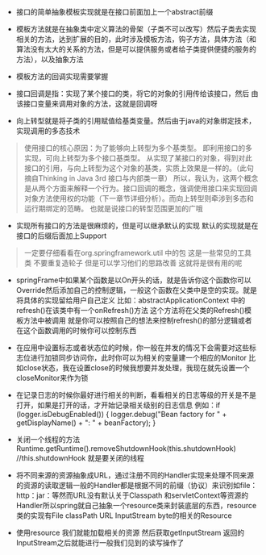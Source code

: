 * 接口的简单抽象模板实现就是在接口前面加上一个abstract前缀
* 模板方法就是在抽象类中定义算法的骨架（子类不可以改写）然后子类去实现相关的方法，达到扩展的目的，此时涉及模板方法，钩子方法，具体方法（和算法没有太大的关系的方法，但是可以提供服务或者给子类提供便捷的服务的方法），以及抽象方法

* 模板方法的回调实现需要掌握
* 接口回调是指：实现了某个接口的类，将它的对象的引用传给该接口，然后 由该接口变量来调用对象的方法，这就是回调呀
* 向上转型就是将子类的引用赋值给基类变量。然后由于java的对象绑定技术，实现调用的多态技术
> 使用接口的核心原因：为了能够向上转型为多个基类型。
即利用接口的多实现，可向上转型为多个接口基类型。
从实现了某接口的对象，得到对此接口的引用，与向上转型为这个对象的基类，实质上效果是一样的。（此句摘自Thinking in Java 3rd 接口与内部类一章）
所以，我认为，这两个概念是从两个方面来解释一个行为。接口回调的概念，强调使用接口来实现回调对象方法使用权的功能（下一章节详细分析）。而向上转型则牵涉到多态和运行期绑定的范畴。
也就是说接口的转型范围更加的广哦

* 实现所有接口的方法是很麻烦的，但是可以继承默认的实现  默认的实现就是在接口的后缀后面加上Support

>一定要仔细看看在org.springframework.util 中的包  这是一些常见的工具类 不要重复造轮子  但是可以学习他们的思路改善  这就将是很有用的呢


* springFrame中如果某个函数是以On开头的话，就是告诉你这个函数你可以Override然后添加自己的控制逻辑，一般这个函数在父类中是空的实现。就是将具体的实现留给用户自己定义
比如：abstractApplicationContext 中的refresh()在该类中有一个onRefresh()方法 这个方法将在父类的Refresh()模板方法中被调用  就是你可以按照自己的想法来控制refresh()的部分逻辑或者在这个函数调用的时候你可以控制东西

* 在应用中设置标志或者状态位的时候，你一般在并发的情况下会需要对这些标志位进行加锁同步访问你，此时你可以为相关的变量建一个相应的Monitor   比如close状态，我在设置close的时候我想要并发处理，我现在就先设置一个closeMonitor来作为锁

* 在记录日志的时候你最好进行相关的判断，看看相关的日志等级的开关是不是打开，如果是打开的话，才开始记录相关级别的日志信息  例如：if (logger.isDebugEnabled()) {
    logger.debug("Bean factory for " + getDisplayName() + ": " + beanFactory);
}

* 关闭一个线程的方法Runtime.getRuntime().removeShutdownHook(this.shutdownHook) //this.shutdownHook 就是要关闭的线程
 * 将不同来源的资源抽象成URL，通过注册不同的Handler实现来处理不同来源的资源的读取逻辑一般的Handler都是根据不同的前缀（协议）来识别如file：http：jar：等然而URL没有默认关于Classpath 和servletContext等资源的Handler所以spring就自己抽象一个resource类来封装底层的东西，resource类的实现有File classPath  URL InputStream byte的相关的Resource
 * 使用resource  我们就能加载相关的资源 然后获取getInputStream 返回的InputStream之后就能进行一般我们见到的读写操作了

